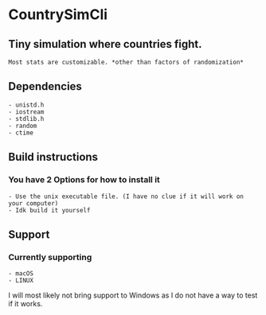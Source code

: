 # CountrySimCli
  ## Tiny simulation where countries fight.
    Most stats are customizable. *other than factors of randomization*

  ## Dependencies
    - unistd.h
    - iostream
    - stdlib.h
    - random
    - ctime

## Build instructions
  ### You have **2 Options** for how to install it

    - Use the unix executable file. (I have no clue if it will work on your computer)
    - Idk build it yourself

  ## Support
  ### Currently supporting
    - macOS
    - LINUX
  I will most likely not bring support to Windows as I do not have a way to test if it works.
